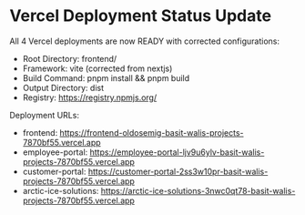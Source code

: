 # Vercel Deployment Status Update

All 4 Vercel deployments are now READY with corrected configurations:
- Root Directory: frontend/
- Framework: vite (corrected from nextjs)
- Build Command: pnpm install && pnpm build
- Output Directory: dist
- Registry: https://registry.npmjs.org/

Deployment URLs:
- frontend: https://frontend-oldosemig-basit-walis-projects-7870bf55.vercel.app
- employee-portal: https://employee-portal-ljv9u6ylv-basit-walis-projects-7870bf55.vercel.app  
- customer-portal: https://customer-portal-2ss3w10pr-basit-walis-projects-7870bf55.vercel.app
- arctic-ice-solutions: https://arctic-ice-solutions-3nwc0qt78-basit-walis-projects-7870bf55.vercel.app
